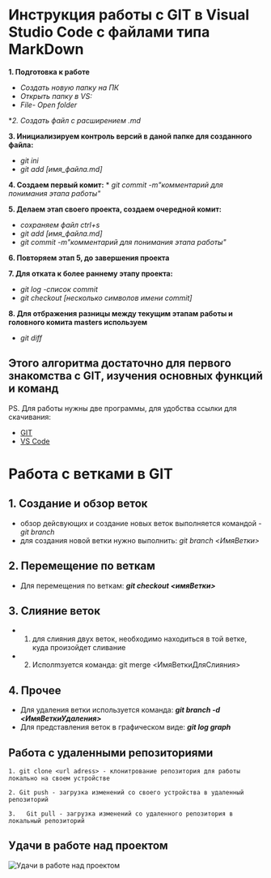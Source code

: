 # Инструкция работы c GIT в Visual Studio Code c файлами типа MarkDown
 **1. Подготовка к работе** 
   * _Cоздать новую папку на ПК_
   * _Открыть папку в VS:_
   * _File- Open folder_ 

 **2. Cоздать файл с расширением *.md**

 **3. Инициализируем контроль версий в даной папке для созданного файла:**
   * _git ini_ 
   * _git add [имя_файла.md]_ 

 **4. Создаем первый комит:**
    * _git commit -m"комментарий для понимания этапа работы"_

**5. Делаем этап своего проекта, создаем очередной комит:**
   * _сохраняем файл ctrl+s_
   * _git add [имя_файла.md]_
*  _git commit -m"комментарий для понимания этапа работы"_

 **6. Повторяем этап 5, до завершения проекта**

 **7. Для отката к более раннему этапу проекта:**

   * _git log -список commit_
   * _git checkout [несколько символов имени commit]_

 **8. Для отбражения разницы между текущим этапам работы и головного комита masters используем**

   * _git diff_     
   ## __Этого алгоритма достаточно для первого знакомства с GIT, изучения основных функций и команд__
   PS. Для работы нужны две программы, для удобства ссылки для скачивания:
   * [GIT](https://git-scm.com/ "скачать GIT")
   * [VS Code](https://code.visualstudio.com/ "скачать VS code")
# Работа с ветками в GIT
##  1. Создание и обзор веток
  * обзор дейсвующих и создание новых веток выполняется командой - *git branch* 
  * для создания новой ветки нужно выполнить: *git branch <ИмяВетки>* 

## 2.  Перемещение по веткам 
  * Для перемещения по веткам: **_git checkout <имяВетки>_**

## 3.  Слияние веток 
  * 1. для слияния двух веток, необходимо находиться в той ветке, куда произойдет сливание

  * 2. Исполmзуется команда: git merge <ИмяВеткиДляСлияния>
## 4. Прочее 
  * Для удаления ветки используется команда: **_git branch -d <ИмяВеткиУдаления>_**
  * Для представления веток в графическом виде: **_git log graph_**

## Работа с удаленными репозиториями 
    1. git clone <url adress> - клонитрование репозитория для работы локально на своем устройстве

    2. Git push - загрузка изменений со своего устройства в удаленный репозиторий 

    3.   Git pull - загрузка изменений со удаленного репозитория в локальный репозиторий 
    
   ## Удачи в работе над проектом
   ![Удачи в работе над проектом](goodwork.png)
